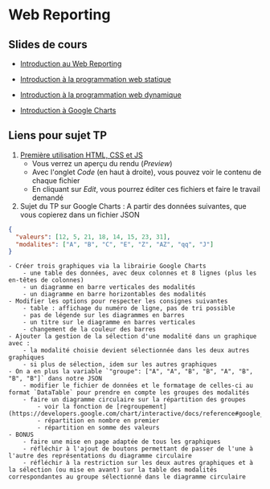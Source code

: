 # Web Reporting

## Slides de cours 

- [Introduction au Web Reporting](intro)
- [Introduction à la programmation web statique](html-css-svg)
- [Introduction à la programmation web dynamique](javascript)

- [Introduction à Google Charts](googlecharts)

## Liens pour sujet TP

1. [Première utilisation HTML, CSS et JS](http://embed.plnkr.co/7pv3ri/preview)
    - Vous verrez un aperçu du rendu (*Preview*)
    - Avec l'onglet *Code* (en haut à droite), vous pouvez voir le contenu de chaque fichier
    - En cliquant sur *Edit*, vous pourrez éditer ces fichiers et faire le travail demandé
2. Sujet du TP sur Google Charts : A partir des données suivantes, que vous copierez dans un fichier JSON
```json
{
  "valeurs": [12, 5, 21, 18, 14, 15, 23, 31],
  "modalites": ["A", "B", "C", "E", "Z", "AZ", "qq", "J"]
}
```
    - Créer trois graphiques via la librairie Google Charts
        - une table des données, avec deux colonnes et 8 lignes (plus les en-têtes de colonnes)
        - un diagramme en barre verticales des modalités
        - un diagramme en barre horizontables des modalités
    - Modifier les options pour respecter les consignes suivantes 
        - table : affichage du numéro de ligne, pas de tri possible
        - pas de légende sur les diagrammes en barres
        - un titre sur le diagramme en barres verticales
        - changement de la couleur des barres
    - Ajouter la gestion de la sélection d'une modalité dans un graphique avec :
        - la modalité choisie devient sélectionnée dans les deux autres graphiques
        - si plus de sélection, idem sur les autres graphiques
    - On a en plus la variable `"groupe": ["A", "A", "B", "B", "A", "B", "B", "B"]` dans notre JSON
        - modifier le fichier de données et le formatage de celles-ci au format `DataTable` pour prendre en compte les groupes des modalités
        - faire un diagramme circulaire sur la répartition des groupes 
            - voir la fonction de [regroupement](https://developers.google.com/chart/interactive/docs/reference#google_visualization_data_group)
            - répartition en nombre en premier
            - répartition en somme des valeurs
    - BONUS
        - faire une mise en page adaptée de tous les graphiques
        - réfléchir à l'ajout de boutons permettant de passer de l'une à l'autre des représentations du diagramme circulaire
        - réfléchir à la restriction sur les deux autres graphiques et à la sélection (ou mise en avant) sur la table des modalités correspondantes au groupe sélectionné dans le diagramme circulaire
